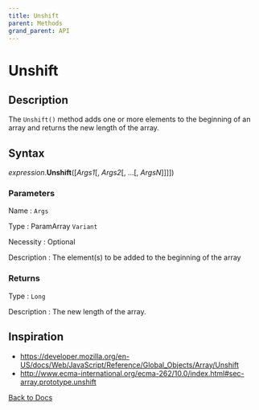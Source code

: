 ```yaml
---
title: Unshift
parent: Methods
grand_parent: API
---
```


# Unshift

## Description
The `Unshift()` method adds one or more elements to the beginning of an array and returns the new length of the array.

## Syntax

*expression*.**Unshift**([*Args1*[, *Args2*[, ...[, *ArgsN*]]]])

### Parameters

Name 
: `Args`

Type
: ParamArray `Variant`

Necessity
: Optional

Description
: The element(s) to be added to the beginning of the array

### Returns

Type
: `Long`

Description
: The new length of the array.

## Inspiration
* <https://developer.mozilla.org/en-US/docs/Web/JavaScript/Reference/Global_Objects/Array/Unshift>
* <http://www.ecma-international.org/ecma-262/10.0/index.html#sec-array.prototype.unshift>

[Back to Docs](https://senipah.github.io/VBA-Better-Array/)